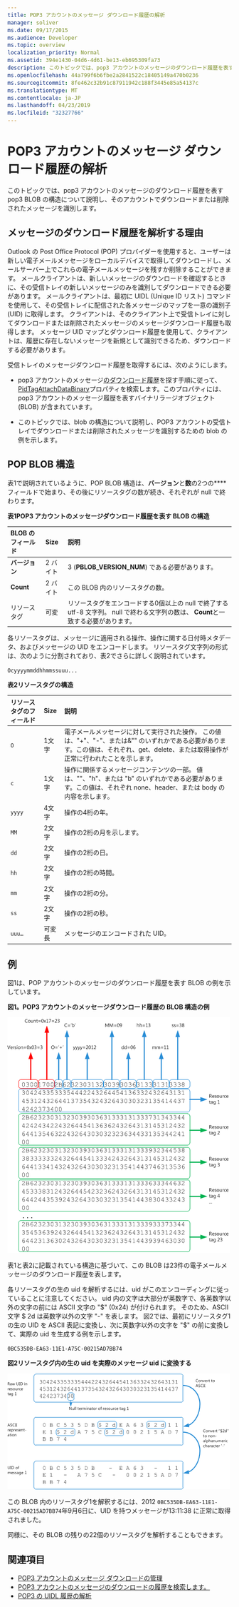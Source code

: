 ```yaml
---
title: POP3 アカウントのメッセージ ダウンロード履歴の解析
manager: soliver
ms.date: 09/17/2015
ms.audience: Developer
ms.topic: overview
localization_priority: Normal
ms.assetid: 394e1430-04d6-4d61-be13-eb695309fa73
description: このトピックでは、pop3 アカウントのメッセージのダウンロード履歴を表す pop3 BLOB の構造について説明し、そのアカウントでダウンロードまたは削除されたメッセージを識別します。
ms.openlocfilehash: 44a799f6b6fbe2a2841522c18405149a470b0236
ms.sourcegitcommit: 8fe462c32b91c87911942c188f3445e85a54137c
ms.translationtype: MT
ms.contentlocale: ja-JP
ms.lasthandoff: 04/23/2019
ms.locfileid: "32327766"
---
```

# <a name="parsing-the-message-download-history-for-a-pop3-account"></a>POP3 アカウントのメッセージ ダウンロード履歴の解析

このトピックでは、pop3 アカウントのメッセージのダウンロード履歴を表す pop3 BLOB の構造について説明し、そのアカウントでダウンロードまたは削除されたメッセージを識別します。

<a name="OL15Con_AuxRef_ParsingMsgsHistory_WhyParseHistory"> </a>

## <a name="why-parse-the-message-download-history"></a>メッセージのダウンロード履歴を解析する理由

Outlook の Post Office Protocol (POP) プロバイダーを使用すると、ユーザーは新しい電子メールメッセージをローカルデバイスで取得してダウンロードし、メールサーバー上でこれらの電子メールメッセージを残すか削除することができます。 メールクライアントは、新しいメッセージのダウンロードを確認するときに、その受信トレイの新しいメッセージのみを識別してダウンロードできる必要があります。 メールクライアントは、最初に UIDL (Unique ID リスト) コマンドを使用して、その受信トレイに配信された各メッセージのマップを一意の識別子 (UID) に取得します。 クライアントは、そのクライアント上で受信トレイに対してダウンロードまたは削除されたメッセージのメッセージダウンロード履歴も取得します。 メッセージ UID マップとダウンロード履歴を使用して、クライアントは、履歴に存在しないメッセージを新規として識別できるため、ダウンロードする必要があります。
  
受信トレイのメッセージダウンロード履歴を取得するには、次のようにします。
  
- pop3 アカウントのメッセージ[のダウンロード履歴](locating-the-message-download-history-for-a-pop3-account.md)を探す手順に従って、 [PidTagAttachDataBinary](https://msdn.microsoft.com/library/3b0a8b28-863e-4b96-a4c0-fdb8f40555b9%28Office.15%29.aspx)プロパティを検索します。このプロパティには、pop3 アカウントのメッセージ履歴を表すバイナリラージオブジェクト (BLOB) が含まれています。 
    
- このトピックでは、blob の構造について説明し、POP3 アカウントの受信トレイでダウンロードまたは削除されたメッセージを識別するための blob の例を示します。

<a name="OL15Con_AuxRef_ParsingMsgsHistory_BLOBStructure"> </a>

## <a name="pop-blob-structure"></a>POP BLOB 構造

表1で説明されているように、POP BLOB 構造は、**バージョン**と**数**の2つの**** フィールドで始まり、その後にリソースタグの数が続き、それぞれが null で終わります。 
  
**表1POP3 アカウントのメッセージダウンロード履歴を表す BLOB の構造**

|**BLOB のフィールド**|**Size**|**説明**|
|:-----|:-----|:-----|
|**バージョン** <br/> |2 バイト  <br/> |3 (**PBLOB_VERSION_NUM**) である必要があります。  <br/> |
|**Count** <br/> |2 バイト  <br/> |この BLOB 内のリソースタグの数。  <br/> |
|リソースタグ  <br/> |可変  <br/> |リソースタグをエンコードする0個以上の null で終了する utf-8 文字列。 null で終わる文字列の数は、 **Count**と一致する必要があります。  <br/> |
   
各リソースタグは、メッセージに適用される操作、操作に関する日付時メタデータ、およびメッセージの UID をエンコードします。 リソースタグ文字列の形式は、次のように分割されており、表2でさらに詳しく説明されています。 
  
`Ocyyyymmddhhmmssuuu...`
  
**表2リソースタグの構造**

|**リソースタグのフィールド**|**Size**|**説明**|
|:-----|:-----|:-----|
| `O` <br/> |1文字  <br/> |電子メールメッセージに対して実行された操作。 この値は、"+"、"-"、または&amp;"" のいずれかである必要があります。この値は、それぞれ、get、delete、または取得操作が正常に行われたことを示します。  <br/> |
| `c` <br/> |1文字  <br/> |操作に関係するメッセージコンテンツの一部。 値は、""、"h"、または "b" のいずれかである必要があります。この値は、それぞれ none、header、または body の内容を示します。  <br/> |
| `yyyy` <br/> |4文字  <br/> |操作の4桁の年。  <br/> |
| `MM` <br/> |2文字  <br/> |操作の2桁の月を示します。  <br/> |
| `dd` <br/> |2文字  <br/> |操作の2桁の日。  <br/> |
| `hh` <br/> |2文字  <br/> |操作の2桁の時間。  <br/> |
| `mm` <br/> |2文字  <br/> |操作の2桁の分。  <br/> |
| `ss` <br/> |2文字  <br/> |操作の2桁の秒。  <br/> |
| `uuu…` <br/> |可変長  <br/> |メッセージのエンコードされた UID。  <br/> |

<a name="OL15Con_AuxRef_ParsingMsgsHistory_Example"> </a>

## <a name="example"></a>例

図1は、POP アカウントのメッセージのダウンロード履歴を表す BLOB の例を示しています。 
  
**図1。POP3 アカウントのメッセージダウンロード履歴の BLOB 構造の例**

![POP3 アカウントのメッセージ ダウンロード履歴の BLOB](media/OL15Con_AuxRef_ParsingMsgsHistory_Blob.gif)
  
表1と表2に記載されている構造に基づいて、この BLOB は23件の電子メールメッセージのダウンロード履歴を表します。
  
各リソースタグの生の uid を解析するには、uid がこのエンコーディングに従っていることに注意してください。 uid 内の文字は大部分が英数字で、各英数字以外の文字の前には ASCII 文字の "$" (0x24) が付けられます。 そのため、ASCII 文字 $ 2d は英数字以外の文字 "-" を表します。 図2では、最初にリソースタグ1の生の UID を ASCII 表記に変換し、次に英数字以外の文字を "$" の前に変換して、実際の uid を生成する例を示します。
  
`0BC535DB-EA63-11E1-A75C-00215AD7BB74`
  
**図2リソースタグ内の生の uid を実際のメッセージ uid に変換する**

![BLOB の生の UID から実際のメッセージ UID への変換](media/OL15Con_AuxRef_ParsingMsgsHistory_BlobRscTag.gif)
  
この BLOB 内のリソースタグ1を解釈するには、2012 `0BC535DB-EA63-11E1-A75C-00215AD7BB74`年9月6日に、UID を持つメッセージが13:11:38 に正常に取得されました。 
  
同様に、その BLOB の残りの22個のリソースタグを解析することもできます。
  
## <a name="see-also"></a>関連項目
<a name="OL15Con_AuxRef_ParsingMsgsHistory_AdditionalRsc"> </a>

- [POP3 アカウントのメッセージ ダウンロードの管理](managing-message-downloads-for-pop3-accounts.md)    
- [POP3 アカウントのメッセージのダウンロードの履歴を検索します。](locating-the-message-download-history-for-a-pop3-account.md)    
- [POP3 の UIDL 履歴の解析](https://blogs.msdn.com/b/stephen_griffin/archive/2012/12/04/parsing-the-pop3-uidl-history.aspx)
    

